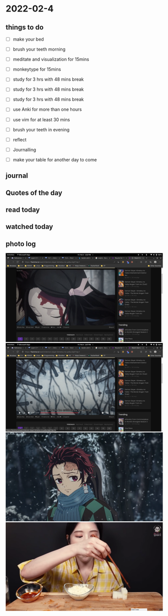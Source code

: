 # 2022-02-4

## things to do 

- [ ] make your bed
- [ ] brush your teeth morning
- [ ] meditate and visualization for 15mins
- [ ] monkeytype for 15mins


- [ ] study for 3 hrs with 48 mins break
- [ ] study for 3 hrs with 48 mins break
- [ ] study for 3 hrs with 48 mins break


- [ ] use Anki for more than one hours 
- [ ] use vim for at least 30 mins 


- [ ] brush your teeth in evening
- [ ] reflect
- [ ] Journalling
- [ ] make your table for another day to come 

## journal 

## Quotes of the day  

## read today 

## watched today 

## photo log


!["image"](./media/Screenshot-from-2022-02-04-14-22-21.png)
!["image"](./media/Screenshot-from-2022-02-04-14-37-44.png)
!["image"](./media/Screenshot-from-2022-02-04-15-08-47.png)
!["image"](./media/Screenshot-from-2022-02-04-17-54-31.png)
